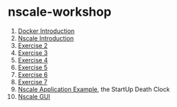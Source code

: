 nscale-workshop
===============

1. [Docker Introduction](https://github.com/nearform/nscale-workshop/blob/master/docker-intro.md)
2. [Nscale Introduction](https://github.com/nearform/nscale-workshop/blob/master/nscale-intro.md)
  1. [Exercise 2](https://github.com/nearform/nscale-workshop/blob/master/ex2.md)
  2. [Exercise 3](https://github.com/nearform/nscale-workshop/blob/master/ex3.md)
  3. [Exercise 4](https://github.com/nearform/nscale-workshop/blob/master/ex4.md)
  4. [Exercise 5](https://github.com/nearform/nscale-workshop/blob/master/ex5.md)
  5. [Exercise 6](https://github.com/nearform/nscale-workshop/blob/master/ex6.md)
  5. [Exercise 7](https://github.com/nearform/nscale-workshop/blob/master/ex7.md)
2. [Nscale Application Example](https://github.com/nearform/nscale-workshop/blob/master/nscale-sudc.md), the StartUp Death Clock
3. [Nscale GUI](https://github.com/nearform/nscale-workshop/blob/master/nscale-gui.md)
